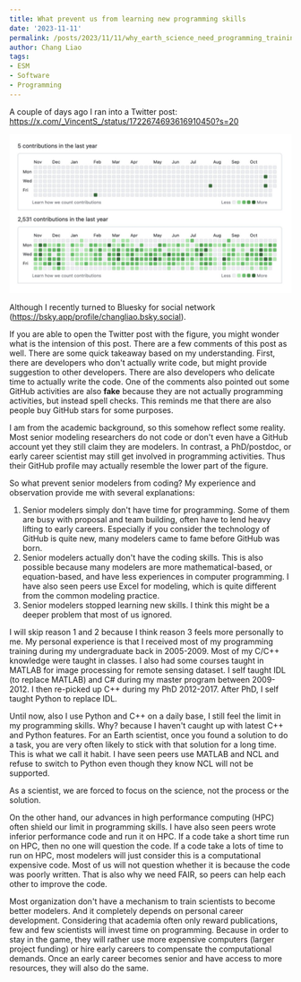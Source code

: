 ```yaml
---
title: What prevent us from learning new programming skills
date: '2023-11-11'
permalink: /posts/2023/11/11/why_earth_science_need_programming_training
author: Chang Liao
tags:
- ESM
- Software
- Programming
---
```


A couple of days ago I ran into a Twitter post:
https://x.com/_VincentS_/status/1722674693616910450?s=20


![Figure 1](https://github.com/changliao/science/blob/main/_figures/programming/github.jpeg?raw=true)

Although I recently turned to Bluesky for social network (https://bsky.app/profile/changliao.bsky.social).

If you are able to open the Twitter post with the figure, you might wonder what is the intension of this post. There are a few comments of this post as well. There are some quick takeaway based on my understanding. First, there are developers who don't actually write code, but might provide suggestion to other developers. There are also developers who delicate time to actually write the code. One of the comments also pointed out some GitHub activities are also **fake** because they are not actually programming activities, but instead spell checks. This reminds me that there are also people buy GitHub stars for some purposes.

I am from the academic background, so this somehow reflect some reality. Most senior modeling researchers do not code or don't even have a GitHub account yet they still claim they are modelers. In contrast, a PhD/postdoc, or early career scientist may still get involved in programming activities. Thus their GitHub profile may actually resemble the lower part of the figure.

So what prevent senior modelers from coding? My experience and observation provide me with several explanations:
1. Senior modelers simply don't have time for programming. Some of them are busy with proposal and team building, often have to lend heavy lifting to early careers. Especially if you consider the technology of GitHub is quite new, many modelers came to fame before GitHub was born.
2. Senior modelers actually don't have the coding skills. This is also possible because many modelers are more mathematical-based, or equation-based, and have less experiences in computer programming.
I have also seen peers use Excel for modeling, which is quite different from the common modeling practice.
3. Senior modelers stopped learning new skills. I think this might be a deeper problem that most of us ignored.

I will skip reason 1 and 2 because I think reason 3 feels more personally to me. 
My personal experience is that I received most of my programming training during my undergraduate back in 2005-2009. Most of my C/C++ knowledge were taught in classes. I also had some courses taught in MATLAB for image processing for remote sensing dataset.
I self taught IDL (to replace MATLAB) and C# during my master program between 2009-2012. 
I then re-picked up C++ during my PhD 2012-2017.
After PhD, I self taught Python to replace IDL.

Until now, also I use Python and C++ on a daily base, I still feel the limit in my programming skills. Why? because I haven't caught up with latest C++ and Python features. For an Earth scientist, once you found a solution to do a task, you are very often likely to stick with that solution for a long time. This is what we call it habit. I have seen peers use MATLAB and NCL and refuse to switch to Python even though they know NCL will not be supported. 

As a scientist, we are forced to focus on the science, not the process or the solution. 

On the other hand, our advances in high performance computing (HPC) often shield our limit in programming skills. I have also seen peers wrote inferior performance code and run it on HPC. 
If a code take a short time run on HPC, then no one will question the code.
If a code take a lots of time to run on HPC, most modelers will just consider this is a computational expensive code. Most of us will not question whether it is because the code was poorly written. That is also why we need FAIR, so peers can help each other to improve the code.

Most organization don't have a mechanism to train scientists to become better modelers. And it completely depends on personal career development. Considering that academia often only reward publications, few and few scientists will invest time on programming. Because in order to stay in the game, they will rather use more expensive computers (larger project funding) or hire early careers to compensate the computational demands. Once an early career becomes senior and have access to more resources, they will also do the same.

